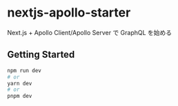 # nextjs-apollo-starter

Next.js + Apollo Client/Apollo Server で GraphQL を始める

## Getting Started

```bash
npm run dev
# or
yarn dev
# or
pnpm dev
```
